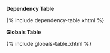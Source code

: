 **Dependency Table**

{% include dependency-table.xhtml %}

**Globals Table**

{% include globals-table.xhtml %}